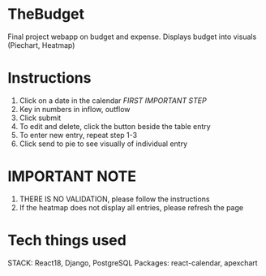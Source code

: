 # TheBudget
Final project webapp on budget and expense. Displays budget into visuals (Piechart, Heatmap)
# Instructions
1. Click on a date in the calendar *FIRST IMPORTANT STEP*
2. Key in numbers in inflow, outflow 
3. Click submit
4. To edit and delete, click the button beside the table entry
5. To enter new entry, repeat step 1-3
6. Click send to pie to see visually of individual entry
# IMPORTANT NOTE
1. THERE IS NO VALIDATION, please follow the instructions 
2. If the heatmap does not display all entries, please refresh the page
# Tech things used
  STACK: React18, Django, PostgreSQL
  Packages: react-calendar, apexchart

